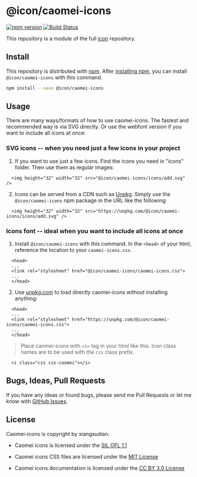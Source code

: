 # @icon/caomei-icons

[![npm version](https://img.shields.io/npm/v/@icon/caomei-icons.svg)](https://www.npmjs.org/package/@icon/caomei-icons)
[![Build Status](https://travis-ci.org/icon/icon.svg?branch=master)](https://travis-ci.org/icon/icon)

This repository is a module of the full [icon][icon] repository.

## Install

This repository is distributed with [npm]. After [installing npm][install-npm], you can install `@icon/caomei-icons` with this command.

```bash
npm install --save @icon/caomei-icons
```

## Usage

There are many ways/formats of how to use caomei-icons. The fastest and recommended way is via SVG directly. Or use the webfont version if you want to include all icons at once:

### SVG icons -- when you need just a few icons in your project

  1. If you want to use just a few icons. Find the icons you need in "icons" folder. Then use them as regular images:

```
  <img height="32" width="32" src="@icon/caomei-icons/icons/add.svg" />
```

  2. Icons can be served from a CDN such as [Unpkg][Unpkg]. Simply use the `@icon/caomei-icons` npm package in the URL like the following:

```
  <img height="32" width="32" src="https://unpkg.com/@icon/caomei-icons/icons/add.svg" />
```

### Icons font -- ideal when you want to include all icons at once

  1. Install `@icon/caomei-icons` with this command. In the `<head>` of your html, reference the location to your `caomei-icons.css`.

```
  <head>
  ...
  <link rel="stylesheet" href="@icon/caomei-icons/caomei-icons.css">
  ...
  </head>
```

  2. Use [unpkg.com][Unpkg] to load directly caomei-icons without installing anything:

```
  <head>
  ...
  <link rel="stylesheet" href="https://unpkg.com/@icon/caomei-icons/caomei-icons.css">
  ...
  </head>
```

> Place caomei-icons with `<i>` tag in your html like this. Icon class names are to be used with the `czs` class prefix.

```
  <i class="czs czs-caomei"></i>
```


## Bugs, Ideas, Pull Requests

If you have any ideas or found bugs, please send me Pull Requests or let me know with [GitHub Issues][github issues].

## License

Caomei-icons is copyright by xiangsudian.

- Caomei icons is licensed under the [SIL OFL 1.1][SIL]

- Caomei icons CSS files are licensed under the [MIT License][MIT]

- Caomei icons documentation is licensed under the [CC BY 3.0 License][CCBY3.0]

[CCBY3.0]: http://creativecommons.org/licenses/by/3.0/
[MIT]: https://opensource.org/licenses/mit-license.html
[SIL]: http://scripts.sil.org/OFL
[icon]: https://github.com/thecreation/icons
[npm]: https://www.npmjs.com/
[install-npm]: https://docs.npmjs.com/getting-started/installing-node
[github issues]: https://github.com/thecreation/icons/issues
[sass]: http://sass-lang.com/
[Unpkg]: https://unpkg.com